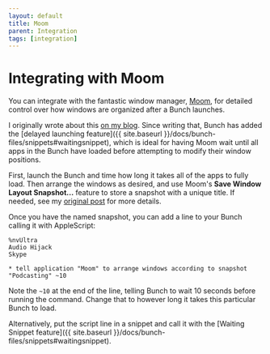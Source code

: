 ```yaml
---
layout: default
title: Moom
parent: Integration
tags: [integration]
---
```

# Integrating with Moom

[bt]: https://brettterpstra.com/2020/09/14/using-moom-with-bunch-for-window-management/

You can integrate with the fantastic window manager, [Moom](https://manytricks.com/moom/), for detailed control over how windows are organized after a Bunch launches.

I originally wrote about this [on my blog][bt]. Since writing that, Bunch has added the [delayed launching feature]({{ site.baseurl }}/docs/bunch-files/snippets#waitingsnippet), which is ideal for having Moom wait until all apps in the Bunch have loaded before attempting to modify their window positions.

First, launch the Bunch and time how long it takes all of the apps to fully load. Then arrange the windows as desired, and use Moom's __Save Window Layout Snapshot...__ feature to store a snapshot with a unique title. If needed, see my [original post][bt] for more details.

Once you have the named snapshot, you can add a line to your Bunch calling it with AppleScript:

```bunch
%nvUltra
Audio Hijack
Skype

* tell application "Moom" to arrange windows according to snapshot "Podcasting" ~10
```

Note the `~10` at the end of the line, telling Bunch to wait 10 seconds before running the command. Change that to however long it takes this particular Bunch to load.

Alternatively, put the script line in a snippet and call it with the [Waiting Snippet feature]({{ site.baseurl }}/docs/bunch-files/snippets#waitingsnippet).

